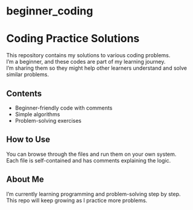 # beginner_coding
# Coding Practice Solutions

This repository contains my solutions to various coding problems.  
I’m a beginner, and these codes are part of my learning journey.  
I’m sharing them so they might help other learners understand and solve similar problems.

## Contents
- Beginner-friendly code with comments
- Simple algorithms
- Problem-solving exercises

## How to Use
You can browse through the files and run them on your own system.  
Each file is self-contained and has comments explaining the logic.

## About Me
I’m currently learning programming and problem-solving step by step.  
This repo will keep growing as I practice more problems.
